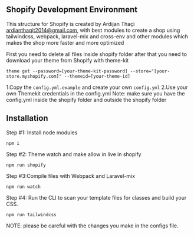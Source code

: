 ## Shopify Development Environment

This structure for Shopify is created by Ardijan Thaçi ardianthaqit2014@gmail.com,
with best modules to create a shop using tailwindcss, webpack, laravel-mix and cross-env and other modules which makes the shop more faster and more optimized


First you need to delete all files inside shopify folder after that you need to download your theme from Shopify with theme-kit 

``theme get --password=[your-theme-kit-password] --store="[your-store.myshopify.com]" --themeid=[your-theme-id]``

1.Copy the ``config.yml.example`` and create your own ``config.yml``
2.Use your own Themekit credentials in the config.yml
Note: make sure you have the config.yml inside the shopify folder and outside the shopify folder

## Installation

Step #1: Install node modules

    npm i

Step #2: Theme watch and make allow in live in shopify

    npm run shopify

Step #3:Compile files with Webpack and Laravel-mix

    npm run watch  

Step #4: Run the CLI to scan your template files for classes and build your CSS.

    npm run tailwindcss


NOTE: please be careful with the changes you make in the configs file.
